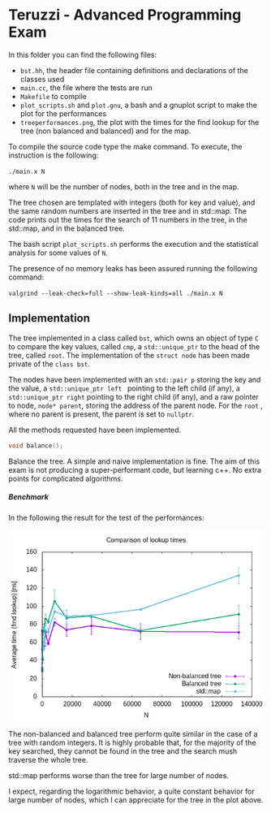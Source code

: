 # Teruzzi - Advanced Programming Exam

In this folder you can find the following files:

- `bst.hh`, the header file containing definitions and declarations of the classes used
- `main.cc`, the file where the tests are run
- `Makefile` to compile
- `plot_scripts.sh` and `plot.gnu`, a bash and a gnuplot script to make the plot for the performances
- `treeperformances.png`, the plot with the times for the find lookup for the tree (non balanced and balanced) and for the map.

To compile the source code type the make command. To execute, the instruction is the following:

`./main.x N`

where `N` will be the number of nodes, both in the tree and in the map.

The tree chosen are templated with integers (both for key and value), and the same random numbers are inserted in the tree and in std::map. The code prints out the times for the search of 11 numbers in the tree, in the std::map, and in the balanced tree.

The bash script `plot_scripts.sh` performs the execution and the statistical analysis for some values of `N`. 

The presence of no memory leaks has been assured running the following command:

`valgrind --leak-check=full --show-leak-kinds=all ./main.x N`

## Implementation

The tree  implemented in a class called `bst`, which owns an object of type `C` to compare the key values, called `cmp`, a `std::unique_ptr` to the head of the tree, called `root`. The implementation of the `struct node` has been made private of the `class bst`.

The nodes have been implemented with an `std::pair p` storing the key and the value, a `std::unique_ptr left ` pointing to the left child (if any), a `std::unique_ptr right` pointing to the right child (if any), and a raw pointer to node,  `node* parent`, storing the address of the parent node. For the `root` , where no parent is present, the parent is set to `nullptr`.

All the methods requested have been implemented.


```c++
void balance();
```

Balance the tree. A simple and naive implementation is fine. The aim of this exam is not producing a super-performant code, but learning c++. No extra points for complicated algorithms.

##### Benchmark

In the following the result for the test of the performances:

![treeperformances.png](treeperformances.png)

The non-balanced and balanced tree perform quite similar in the case of a tree with random integers. It is highly probable that, for the majority of the key searched, they cannot be found in the tree and the search mush traverse the whole tree. 

std::map performs worse than the tree for large number of nodes.

I expect, regarding the logarithmic behavior, a quite constant behavior for large number of nodes, which I can appreciate for the tree in the plot above.


